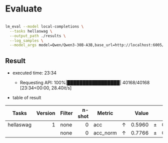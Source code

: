 

# Evaluate

```bash

lm_eval --model local-completions \
  --tasks hellaswag \
  --output_path ./results \
  --log_samples \
  --model_args model=Qwen/Qwen3-30B-A3B,base_url=http://localhost:6005/v1/completions,num_concurrent=8,max_retries=3,timeout=3000,seed=1234,temperature=0

```

## Result

- executed time: 23:34
   - Requesting API: 100%|█████████████████| 40168/40168 [23:34<00:00, 28.40it/s]

- table of result 

|  Tasks  |Version|Filter|n-shot| Metric |   |Value |   |Stderr|
|---------|------:|------|-----:|--------|---|-----:|---|-----:|
|hellaswag|      1|none  |     0|acc     |↑  |0.5960|±  |0.0049|
|         |       |none  |     0|acc_norm|↑  |0.7766|±  |0.0042|